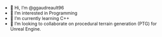 - 👋 Hi, I’m @ggaudreault96
- 👀 I’m interested in Programming
- 🌱 I’m currently learning C++
- 💞️ I’m looking to collaborate on procedural terrain generation (PTG) for Unreal Engine.

<!---
ggaudreault96/ggaudreault96 is a ✨ special ✨ repository because its `README.md` (this file) appears on your GitHub profile.
You can click the Preview link to take a look at your changes.
--->
